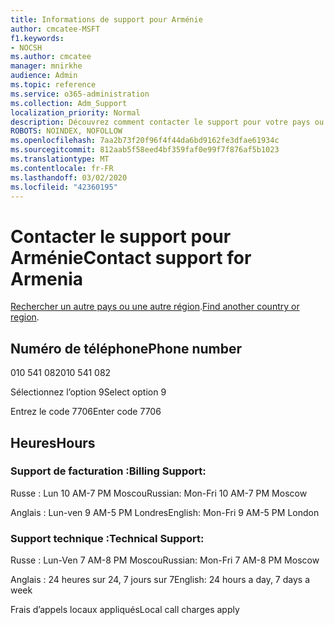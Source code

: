 ```yaml
---
title: Informations de support pour Arménie
author: cmcatee-MSFT
f1.keywords:
- NOCSH
ms.author: cmcatee
manager: mnirkhe
audience: Admin
ms.topic: reference
ms.service: o365-administration
ms.collection: Adm_Support
localization_priority: Normal
description: Découvrez comment contacter le support pour votre pays ou région.
ROBOTS: NOINDEX, NOFOLLOW
ms.openlocfilehash: 7aa2b73f20f96f4f44da6bd9162fe3dfae61934c
ms.sourcegitcommit: 812aab5f58eed4bf359faf0e99f7f876af5b1023
ms.translationtype: MT
ms.contentlocale: fr-FR
ms.lasthandoff: 03/02/2020
ms.locfileid: "42360195"
---
```

# <a name="contact-support-for-armenia"></a><span data-ttu-id="9ca24-103">Contacter le support pour Arménie</span><span class="sxs-lookup"><span data-stu-id="9ca24-103">Contact support for Armenia</span></span>

<span data-ttu-id="9ca24-104">[Rechercher un autre pays ou une autre région](../contact-support-for-business-products.md).</span><span class="sxs-lookup"><span data-stu-id="9ca24-104">[Find another country or region](../contact-support-for-business-products.md).</span></span>

## <a name="phone-number"></a><span data-ttu-id="9ca24-105">Numéro de téléphone</span><span class="sxs-lookup"><span data-stu-id="9ca24-105">Phone number</span></span>
<span data-ttu-id="9ca24-106">010 541 082</span><span class="sxs-lookup"><span data-stu-id="9ca24-106">010 541 082</span></span>

<span data-ttu-id="9ca24-107">Sélectionnez l’option 9</span><span class="sxs-lookup"><span data-stu-id="9ca24-107">Select option 9</span></span>

<span data-ttu-id="9ca24-108">Entrez le code 7706</span><span class="sxs-lookup"><span data-stu-id="9ca24-108">Enter code 7706</span></span>

## <a name="hours"></a><span data-ttu-id="9ca24-109">Heures</span><span class="sxs-lookup"><span data-stu-id="9ca24-109">Hours</span></span>
### <a name="billing-support"></a><span data-ttu-id="9ca24-110">Support de facturation :</span><span class="sxs-lookup"><span data-stu-id="9ca24-110">Billing Support:</span></span>

<span data-ttu-id="9ca24-111">Russe : Lun 10 AM-7 PM Moscou</span><span class="sxs-lookup"><span data-stu-id="9ca24-111">Russian: Mon-Fri 10 AM-7 PM Moscow</span></span>

<span data-ttu-id="9ca24-112">Anglais : Lun-ven 9 AM-5 PM Londres</span><span class="sxs-lookup"><span data-stu-id="9ca24-112">English: Mon-Fri 9 AM-5 PM London</span></span>

### <a name="technical-support"></a><span data-ttu-id="9ca24-113">Support technique :</span><span class="sxs-lookup"><span data-stu-id="9ca24-113">Technical Support:</span></span>

<span data-ttu-id="9ca24-114">Russe : Lun-Ven 7 AM-8 PM Moscou</span><span class="sxs-lookup"><span data-stu-id="9ca24-114">Russian: Mon-Fri 7 AM-8 PM Moscow</span></span>

<span data-ttu-id="9ca24-115">Anglais : 24 heures sur 24, 7 jours sur 7</span><span class="sxs-lookup"><span data-stu-id="9ca24-115">English: 24 hours a day, 7 days a week</span></span>

<span data-ttu-id="9ca24-116">Frais d’appels locaux appliqués</span><span class="sxs-lookup"><span data-stu-id="9ca24-116">Local call charges apply</span></span>
